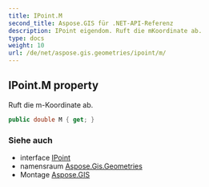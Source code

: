 ```yaml
---
title: IPoint.M
second_title: Aspose.GIS für .NET-API-Referenz
description: IPoint eigendom. Ruft die mKoordinate ab.
type: docs
weight: 10
url: /de/net/aspose.gis.geometries/ipoint/m/
---
```

## IPoint.M property

Ruft die m-Koordinate ab.

```csharp
public double M { get; }
```

### Siehe auch

* interface [IPoint](../)
* namensraum [Aspose.Gis.Geometries](../../ipoint/)
* Montage [Aspose.GIS](../../../)


